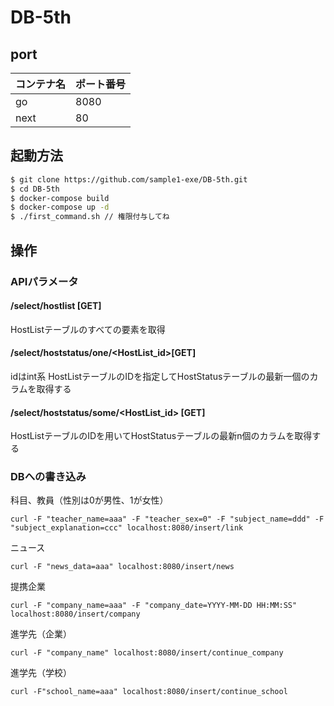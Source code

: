 # DB-5th


## port

|コンテナ名|ポート番号|
|---|---|
|go|8080|
|next|80|

## 起動方法

```sh
$ git clone https://github.com/sample1-exe/DB-5th.git
$ cd DB-5th
$ docker-compose build
$ docker-compose up -d
$ ./first_command.sh // 権限付与してね

```

## 操作
### APIパラメータ

#### /select/hostlist [GET]
HostListテーブルのすべての要素を取得

#### /select/hoststatus/one/<HostList_id>[GET]
idはint系
HostListテーブルのIDを指定してHostStatusテーブルの最新一個のカラムを取得する

#### /select/hoststatus/some/<HostList_id> [GET]
HostListテーブルのIDを用いてHostStatusテーブルの最新n個のカラムを取得する

### DBへの書き込み
科目、教員（性別は0が男性、1が女性）
```
curl -F "teacher_name=aaa" -F "teacher_sex=0" -F "subject_name=ddd" -F "subject_explanation=ccc" localhost:8080/insert/link
```
ニュース
```
curl -F "news_data=aaa" localhost:8080/insert/news
```
提携企業
```
curl -F "company_name=aaa" -F "company_date=YYYY-MM-DD HH:MM:SS" localhost:8080/insert/company
```
進学先（企業）
```
curl -F "company_name" localhost:8080/insert/continue_company
```
進学先（学校）
```
curl -F"school_name=aaa" localhost:8080/insert/continue_school
```